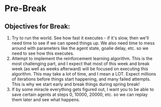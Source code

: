 # Pre-Break

## Objectives for Break:
1. Try to run the world. See how fast it executes - if it's slow, then we'll need time to see if we can speed things up. We also need time to mess around with parameters like the agent state, goalie delay, etc. so we need to see how this executes.
2. Attempt to implement the reinforcement learning algorithm. This is the most challenging part, and I expect that most of this week and break week (as well as weeks afterward) will be focused on executing this algorithm. This may take a lot of time, and I mean a LOT. Expect millions of iterations before things start happening, and many failed attempts. This is why we start early and break things during spring break!
3. If by some miracle everything gets figured out, I want you to be able to save certain agents at steps 0, 10000, 20000, etc. so we can replay them later and see what happens.

